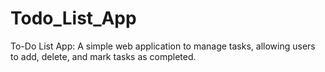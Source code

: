 # Todo_List_App
To-Do List App: A simple web application to manage tasks, allowing users to add, delete, and mark tasks as completed.
